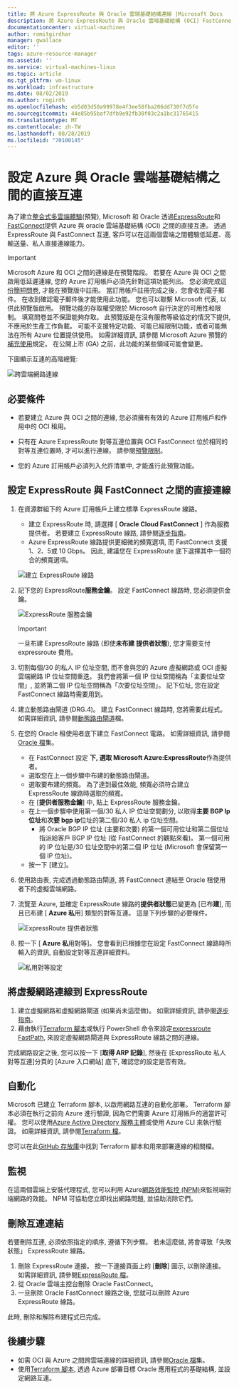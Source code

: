 ```yaml
---
title: 將 Azure ExpressRoute 與 Oracle 雲端基礎結構連線 |Microsoft Docs
description: 將 Azure ExpressRoute 與 Oracle 雲端基礎結構 (OCI) FastConnect 連線, 以啟用跨雲端 Oracle 應用程式解決方案
documentationcenter: virtual-machines
author: romitgirdhar
manager: gwallace
editor: ''
tags: azure-resource-manager
ms.assetid: ''
ms.service: virtual-machines-linux
ms.topic: article
ms.tgt_pltfrm: vm-linux
ms.workload: infrastructure
ms.date: 08/02/2019
ms.author: rogirdh
ms.openlocfilehash: eb5d03d50a99978e4f3ee58fba206dd730f7d5fe
ms.sourcegitcommit: 44e85b95baf7dfb9e92fb38f03c2a1bc31765415
ms.translationtype: MT
ms.contentlocale: zh-TW
ms.lasthandoff: 08/28/2019
ms.locfileid: "70100145"
---
```

# <a name="set-up-a-direct-interconnection-between-azure-and-oracle-cloud-infrastructure"></a>設定 Azure 與 Oracle 雲端基礎結構之間的直接互連  

為了建立[整合式多雲端體驗](oracle-oci-overview.md)(預覽), Microsoft 和 Oracle 透過[ExpressRoute](../../../expressroute/expressroute-introduction.md)和[FastConnect](https://docs.cloud.oracle.com/iaas/Content/Network/Concepts/fastconnectoverview.htm)提供 Azure 與 oracle 雲端基礎結構 (OCI) 之間的直接互連。 透過 ExpressRoute 與 FastConnect 互連, 客戶可以在這兩個雲端之間體驗低延遲、高輸送量、私人直接連線能力。

> [!IMPORTANT]
> Microsoft Azure 和 OCI 之間的連線是在預覽階段。 若要在 Azure 與 OCI 之間啟用低延遲連線, 您的 Azure 訂用帳戶必須先針對這項功能列出。 您必須完成這[份簡短問卷](https://forms.office.com/Pages/ResponsePage.aspx?id=v4j5cvGGr0GRqy180BHbRyzVVsi364tClw522rL9tkpUMVFGVVFWRlhMNUlRQTVWSTEzT0dXMlRUTyQlQCN0PWcu), 才能在預覽版中註冊。 當訂用帳戶註冊完成之後，您會收到電子郵件。 在收到確認電子郵件後才能使用此功能。 您也可以聯繫 Microsoft 代表, 以供此預覽版啟用。 預覽功能的存取權受限於 Microsoft 自行決定的可用性和限制。 填寫問卷並不保證能夠存取。 此預覽版是在沒有服務等級協定的情況下提供, 不應用於生產工作負載。 可能不支援特定功能、可能已經限制功能，或者可能無法在所有 Azure 位置提供使用。 如需詳細資訊, 請參閱 Microsoft Azure 預覽的[補充使用](https://azure.microsoft.com/support/legal/preview-supplemental-terms/)規定。 在公開上市 (GA) 之前，此功能的某些領域可能會變更。

下圖顯示互連的高階總覽:

![跨雲端網路連線](media/configure-azure-oci-networking/azure-oci-connect.png)

## <a name="prerequisites"></a>必要條件

* 若要建立 Azure 與 OCI 之間的連線, 您必須擁有有效的 Azure 訂用帳戶和作用中的 OCI 租用。

* 只有在 Azure ExpressRoute 對等互連位置與 OCI FastConnect 位於相同的對等互連位置時, 才可以進行連線。 請參閱[預覽限制](oracle-oci-overview.md#preview-limitations)。

* 您的 Azure 訂用帳戶必須列入允許清單中, 才能進行此預覽功能。

## <a name="configure-direct-connectivity-between-expressroute-and-fastconnect"></a>設定 ExpressRoute 與 FastConnect 之間的直接連線

1. 在資源群組下的 Azure 訂用帳戶上建立標準 ExpressRoute 線路。 
    * 建立 ExpressRoute 時, 請選擇 [ **Oracle Cloud FastConnect** ] 作為服務提供者。 若要建立 ExpressRoute 線路, 請參閱[逐步指南](../../../expressroute/expressroute-howto-circuit-portal-resource-manager.md)。
    * Azure ExpressRoute 線路提供更細微的頻寬選項, 而 FastConnect 支援1、2、5或 10 Gbps。 因此, 建議您在 ExpressRoute 底下選擇其中一個符合的頻寬選項。

    ![建立 ExpressRoute 線路](media/configure-azure-oci-networking/exr-create-new.png)
1. 記下您的 ExpressRoute**服務金鑰**。 設定 FastConnect 線路時, 您必須提供金鑰。

    ![ExpressRoute 服務金鑰](media/configure-azure-oci-networking/exr-service-key.png)

    > [!IMPORTANT]
    > 一旦布建 ExpressRoute 線路 (即使**未布建** **提供者狀態**), 您才需要支付 expressroute 費用。

1. 切割每個/30 的私人 IP 位址空間, 而不會與您的 Azure 虛擬網路或 OCI 虛擬雲端網路 IP 位址空間重迭。 我們會將第一個 IP 位址空間稱為「主要位址空間」, 並將第二個 IP 位址空間稱為「次要位址空間」。 記下位址, 您在設定 FastConnect 線路時需要用到。
1. 建立動態路由閘道 (DRG.4)。 建立 FastConnect 線路時, 您將需要此程式。 如需詳細資訊, 請參閱[動態路由閘道](https://docs.cloud.oracle.com/iaas/Content/Network/Tasks/managingDRGs.htm)檔。
1. 在您的 Oracle 租使用者底下建立 FastConnect 電路。 如需詳細資訊, 請參閱[Oracle 檔](https://docs.cloud.oracle.com/iaas/Content/Network/Concepts/azure.htm)集。
  
    * 在 FastConnect 設定 **下, 選取 Microsoft Azure:ExpressRoute**作為提供者。
    * 選取您在上一個步驟中布建的動態路由閘道。
    * 選取要布建的頻寬。 為了達到最佳效能, 頻寬必須符合建立 ExpressRoute 線路時選取的頻寬。
    * 在 [**提供者服務金鑰**] 中, 貼上 ExpressRoute 服務金鑰。
    * 在上一個步驟中使用第一個/30 私人 IP 位址空間劃分, 以取得**主要 BGP Ip 位址**和**次要 bgp ip**位址的第二個/30 私人 ip 位址空間。
        * 將 Oracle BGP IP 位址 (主要和次要) 的第一個可用位址和第二個位址指派給客戶 BGP IP 位址 (從 FastConnect 的觀點來看)。 第一個可用的 IP 位址是/30 位址空間中的第二個 IP 位址 (Microsoft 會保留第一個 IP 位址)。
    * 按一下 [建立]。
1. 使用路由表, 完成透過動態路由閘道, 將 FastConnect 連結至 Oracle 租使用者下的虛擬雲端網路。
1. 流覽至 Azure, 並確定 ExpressRoute 線路的**提供者狀態**已變更為 [已布**建**], 而且已布建 [ **Azure 私**用] 類型的對等互連。 這是下列步驟的必要條件。

    ![ExpressRoute 提供者狀態](media/configure-azure-oci-networking/exr-provider-status.png)
1. 按一下 [ **Azure 私**用對等]。 您會看到已根據您在設定 FastConnect 線路時所輸入的資訊, 自動設定對等互連詳細資料。

    ![私用對等設定](media/configure-azure-oci-networking/exr-private-peering.png)

## <a name="connect-virtual-network-to-expressroute"></a>將虛擬網路連線到 ExpressRoute

1. 建立虛擬網路和虛擬網路閘道 (如果尚未這麼做)。 如需詳細資訊, 請參閱[逐步指南](../../../expressroute/expressroute-howto-add-gateway-portal-resource-manager.md)。
1. 藉由執行[Terraform 腳本](https://github.com/microsoft/azure-oracle/tree/master/InterConnect-2)或執行 PowerShell 命令來設定[expressroute FastPath](../../../expressroute/expressroute-howto-linkvnet-arm.md#configure-expressroute-fastpath), 來設定虛擬網路閘道與 ExpressRoute 線路之間的連線。

完成網路設定之後, 您可以按一下 [**取得 ARP 記錄**], 然後在 [ExpressRoute 私人對等互連]分頁的 [Azure 入口網站] 底下, 確認您的設定是否有效。

## <a name="automation"></a>自動化

Microsoft 已建立 Terraform 腳本, 以啟用網路互連的自動化部署。 Terraform 腳本必須在執行之前向 Azure 進行驗證, 因為它們需要 Azure 訂用帳戶的適當許可權。 您可以使用[Azure Active Directory 服務主體](../../../active-directory/develop/app-objects-and-service-principals.md#service-principal-object)或使用 Azure CLI 來執行驗證。 如需詳細資訊, 請參閱[Terraform 檔](https://www.terraform.io/docs/providers/azurerm/auth/azure_cli.html)。

您可以在此[GitHub 存放庫](https://aka.ms/azureociinterconnecttf)中找到 Terraform 腳本和用來部署連線的相關檔。

## <a name="monitoring"></a>監視

在這兩個雲端上安裝代理程式, 您可以利用 Azure[網路效能監控 (NPM)](../../../expressroute/how-to-npm.md)來監視端對端網路的效能。 NPM 可協助您立即找出網路問題, 並協助消除它們。

## <a name="delete-the-interconnect-link"></a>刪除互連連結

若要刪除互連, 必須依照指定的順序, 遵循下列步驟。 若未這麼做, 將會導致「失敗狀態」 ExpressRoute 線路。

1. 刪除 ExpressRoute 連接。 按一下連接頁面上的 [**刪除**] 圖示, 以刪除連接。 如需詳細資訊, 請參閱[ExpressRoute 檔](../../../expressroute/expressroute-howto-linkvnet-portal-resource-manager.md#delete-a-connection-to-unlink-a-vnet)。
1. 從 Oracle 雲端主控台刪除 Oracle FastConnect。
1. 一旦刪除 Oracle FastConnect 線路之後, 您就可以刪除 Azure ExpressRoute 線路。

此時, 刪除和解除布建程式已完成。

## <a name="next-steps"></a>後續步驟

* 如需 OCI 與 Azure 之間跨雲端連線的詳細資訊, 請參閱[Oracle 檔](https://docs.cloud.oracle.com/iaas/Content/Network/Concepts/azure.htm)集。
* 使用[Terraform 腳本](https://aka.ms/azureociinterconnecttf), 透過 Azure 部署目標 Oracle 應用程式的基礎結構, 並設定網路互連。 
